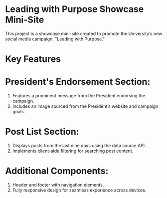 # Leading with Purpose Showcase Mini-Site

This project is a showcase mini-site created to promote the University’s new social media campaign, "Leading with Purpose."

# Key Features

# President's Endorsement Section:

1. Features a prominent message from the President endorsing the campaign.
2. Includes an image sourced from the President’s website and campaign goals.

# Post List Section:

1. Displays posts from the last nine days using the data source API.
2. Implements client-side filtering for searching post content.

# Additional Components:

1. Header and footer with navigation elements.
2. Fully responsive design for seamless experience across devices.
